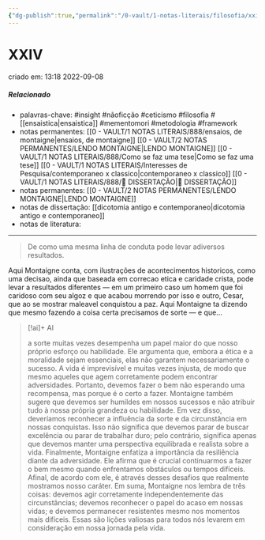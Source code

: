 ```yaml
---
{"dg-publish":true,"permalink":"/0-vault/1-notas-literais/filosofia/xxiv-2/","tags":["insight","nãoficção","ceticismo","filosofia","mementomori","metodologia","framework"],"dgHomeLink":true,"dgShowLocalGraph":true,"dgShowFileTree":true,"dgEnableSearch":true,"noteIcon":""}
---
```


# XXIV
criado em: 13:18 2022-09-08

##### Relacionado
- palavras-chave: #insight #nãoficção #ceticismo #filosofia #[[ensaistica\|ensaistica]] #mementomori #metodologia #framework 
- notas permanentes: [[0 - VAULT/1 NOTAS LITERAIS/888/ensaios, de montaigne\|ensaios, de montaigne]] [[0 - VAULT/2 NOTAS PERMANENTES/LENDO MONTAIGNE\|LENDO MONTAIGNE]] [[0 - VAULT/1 NOTAS LITERAIS/888/Como se faz uma tese\|Como se faz uma tese]] [[0 - VAULT/1 NOTAS LITERAIS/Interesses de Pesquisa/contemporaneo x classico\|contemporaneo x classico]] [[0 - VAULT/1 NOTAS LITERAIS/888/📕 DISSERTAÇÃO\|📕 DISSERTAÇÃO]]
- notas permanentes: [[0 - VAULT/2 NOTAS PERMANENTES/LENDO MONTAIGNE\|LENDO MONTAIGNE]]
- notas de dissertação: [[dicotomia antigo e contemporaneo\|dicotomia antigo e contemporaneo]]
- notas de literatura: 

---
> De como uma mesma linha de conduta pode levar  adiversos resultados.

Aqui Montaigne conta, com ilustrações de acontecimentos historicos, como uma decisao, ainda que baseada em correcao etica e caridade crista, pode levar a resultados diferentes — em um primeiro caso um homem que foi caridoso com seu algoz e que acabou morrendo por isso e outro, Cesar, que ao se mostrar maleavel conquistou a paz. 
Aqui Montaigne ta dizendo que mesmo fazendo a coisa certa precisamos de sorte — e que...

> [!ai]+ AI
>
> a sorte muitas vezes desempenha um papel maior do que nosso próprio esforço ou habilidade. Ele argumenta que, embora a ética e a moralidade sejam essenciais, elas não garantem necessariamente o sucesso. A vida é imprevisível e muitas vezes injusta, de modo que mesmo aqueles que agem corretamente podem encontrar adversidades. Portanto, devemos fazer o bem não esperando uma recompensa, mas porque é o certo a fazer.
> Montaigne também sugere que devemos ser humildes em nossos sucessos e não atribuir tudo à nossa própria grandeza ou habilidade. Em vez disso, deveríamos reconhecer a influência da sorte e da circunstância em nossas conquistas. Isso não significa que devemos parar de buscar excelência ou parar de trabalhar duro; pelo contrário, significa apenas que devemos manter uma perspectiva equilibrada e realista sobre a vida.
> Finalmente, Montaigne enfatiza a importância da resiliência diante da adversidade. Ele afirma que é crucial continuarmos a fazer o bem mesmo quando enfrentamos obstáculos ou tempos difíceis. Afinal, de acordo com ele, é através desses desafios que realmente mostramos nosso caráter.
> Em suma, Montaigne nos lembra de três coisas: devemos agir corretamente independentemente das circunstâncias; devemos reconhecer o papel do acaso em nossas vidas; e devemos permanecer resistentes mesmo nos momentos mais difíceis. Essas são lições valiosas para todos nós levarem em consideração em nossa jornada pela vida.

 
